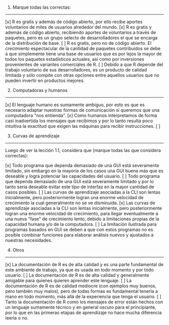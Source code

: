 1. Marque todas las correctas:
------------------------------

[x] R es gratis y además de código abierto, por ello recibe aportes voluntarios de miles de usuarios alrededor del mundo.
[x] R es gratis y además de código abierto, recibiendo aportes de voluntarios a través de paquetes, pero es un grupo selecto de desarrolladores el que se encarga de la distribución de base.
[ ] R es gratis, pero no de código abierto. El crecimiento espectacular de la cantidad de paquetes contribuidos se debe a que simplemente tiene una base de usuarios que es por lejos la mayor de todos los paquetes estadísticos actuales, así como por inversiones provenientes de variantes comerciales de R.
[ ] Debido a que R depende del trabajo voluntario de sus desarrolladores, es un producto de calidad limitada y sólo compite con otras opciones entre aquellos usuarios que no pueden invertir en productos mejores.



2. Computadoras y humanos
-------------------------

[x] El lenguaje humano es sumamente ambiguo, por esto es que es necesario adaptar nuestras formas de comunicación si queremos que una computadora "nos entienda".
[x] Como humanos interpretamos de forma casi inadvertida los mensajes que recibimos y por lo tanto resulta poco intuitiva la exactitud que exigen las máquinas para recibir instrucciones.
[ ]

3. Curvas de aprendizaje
------------------------

Luego de ver la lección 1.1, considera que (marque todas las que considera correctas):

[x] Todo programa que dependa demasiado de una GUI está severamente limitado, sin embargo en la mayoría de los casos una GUI buena más que es deseable y logra potenciar las capacidades del usuario.
[ ] Todo programa que dependa demasiado de una GUI está severamente limitado y por lo tanto sería deseable evitar este tipo de interfaz en la mayor cantidad de casos posibles.
[ ] Las curvas de aprendizaje asociadas a la CLI son lentas inicialmente, pero posteriormente logran una enorme velocidad de crecimiento la cual generalmente no se ve disminuida.
[x] Las curvas de aprendizaje asociadas a la CLI son lentas inicialmente, pero posteriormente logran una enorme velocidad de crecimiento, para llegar eventualmente a una nueva "fase" de crecimiento lento, debido a limitaciones propias de la capacidad humana y/o de la computadora.
[ ] La limitación ilustrada para programas basados en GUI se deben a que con estos programas no es posible combinar funciones para elaborar análisis nuevos y ajustados a nuestras necesidades.


4. Otros
--------

[x] La documentación de R es de alta calidad y es una parte fundamental de este ambiente de trabajo, ya que es usada en todo momento y por todo usuario.
[ ] La documentación de R es de alta calidad y generalmente amigable para quienes quieren aprender este lenguaje.
[ ] La documentación de R es de calidad mediocre (con ejemplos muy buenos, pero también muy malos), pero de todas formas es fundamental tenerla a mano en todo momento, más allá de la experiencia que tenga el usuario.
[ ] Tanto la documentación de R como los mensajes de error están hechos con un lenguaje sumamente técnico y en general oscuro para el principiante, por lo que en las primeras etapas de aprendizaje no hace mucha diferencia leerla o no.




